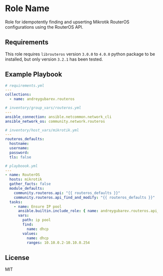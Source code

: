 Role Name
=========

Role for idempotently finding and upserting Mikrotik RouterOS configurations using the RouterOS API.

Requirements
------------

This role requires `librouteros` version `3.0.0` to `4.0.0` python package to be installed, but only version `3.2.1` has been tested.

Example Playbook
----------------

```yaml
# requirements.yml
---
collections:
  - name: andreygubarev.routeros

# inventory/group_vars/routeros.yml
---
ansible_connection: ansible.netcommon.network_cli
ansible_network_os: community.network.routeros

# inventory/host_vars/mikrotik.yml
---
routeros_defaults:
  hostname:
  username:
  password:
  tls: false

# playboook.yml
---
- name: RouterOS
  hosts: mikrotik
  gather_facts: false
  module_defaults:
    community.routeros.api: "{{ routeros_defaults }}"
    community.routeros.api_find_and_modify: "{{ routeros_defaults }}"
  tasks:
    - name: Ensure IP pool
      ansible.builtin.include_role: { name: andreygubarev.routeros.api_find_and_upsert }
      vars:
        path: ip pool
        find:
          name: dhcp
        values:
          name: dhcp
          ranges: 10.10.0.2-10.10.0.254
```

License
-------

MIT
